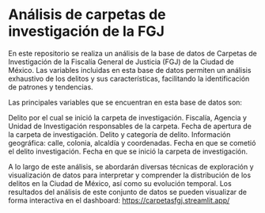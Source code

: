 # Análisis de carpetas de investigación de la FGJ

En este repositorio se realiza un análisis  de la base de datos de Carpetas de Investigación de la Fiscalía General de Justicia (FGJ) de la Ciudad de México. Las variables incluidas en esta base de datos permiten un análisis exhaustivo de los delitos y sus características, facilitando la identificación de patrones y tendencias.

Las principales variables que se encuentran en esta base de datos son:

Delito por el cual se inició la carpeta de investigación.
Fiscalía, Agencia y Unidad de Investigación responsables de la carpeta.
Fecha de apertura de la carpeta de investigación.
Delito y categoría de delito.
Información geográfica: calle, colonia, alcaldía y coordenadas.
Fecha en que se cometió el delito investigación.
Fecha en que se inició la carpeta de investigación.

A lo largo de este análisis, se abordarán diversas técnicas de exploración y visualización de datos para interpretar y comprender la distribución de los delitos en la Ciudad de México, así como su evolución temporal. Los resultados del análisis de este conjunto de datos se pueden visualizar de forma interactiva en el dashboard: https://carpetasfgj.streamlit.app/
